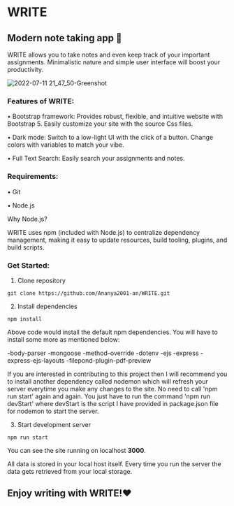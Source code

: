 # WRITE

## Modern note taking app 📝
WRITE allows you to take notes and even keep track of your important assignments. Minimalistic nature and simple user interface will boost your productivity.

![2022-07-11 21_47_50-Greenshot](https://user-images.githubusercontent.com/55504616/178314551-b8c28b88-e386-47ee-a021-d5687a1e138a.png)

### **Features of WRITE:**

• Bootstrap framework: Provides robust, flexible, and intuitive website with Bootstrap 5. Easily customize your site with the source Css files.

• Dark mode: Switch to a low-light UI with the click of a button. Change colors with variables to match your vibe.

• Full Text Search: Easily search your assignments and notes.


### **Requirements:**

• Git

• Node.js

Why Node.js?

WRITE uses npm (included with Node.js) to centralize dependency management, making it easy to update resources, build tooling, plugins, and build scripts.

### **Get Started:**

1. Clone repository

```
git clone https://github.com/Ananya2001-an/WRITE.git
```

2. Install dependencies

```
npm install
```

Above code would install the default npm dependencies. You will have to install some more as mentioned below:

-body-parser
-mongoose
-method-override
-dotenv
-ejs
-express
-express-ejs-layouts
-filepond-plugin-pdf-preview

If you are interested in contributing to this project then I will recommend you to install another dependency called nodemon which will refresh your server everytime you make any changes to the site. No need to call 'npm run start' again and again. You just have to run the command 'npm run devStart' where devStart is the script I have provided in package.json file for nodemon to start the server.

3. Start development server

```
npm run start
```

You can see the site running on localhost **3000**.

All data is stored in your local host itself. Every time you run the server the data gets retrieved from your local storage.

## Enjoy writing with WRITE!❤

